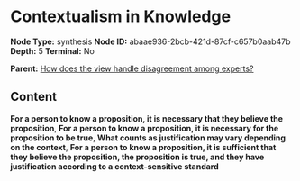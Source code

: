 # Contextualism in Knowledge

**Node Type:** synthesis
**Node ID:** abaae936-2bcb-421d-87cf-c657b0aab47b
**Depth:** 5
**Terminal:** No

**Parent:** [How does the view handle disagreement among experts?](how-does-the-view-handle-disagreement-among-experts-antithesis-518c276a-b7f4-4eea-8920-3a5cfe6b3808.md)

## Content

**For a person to know a proposition, it is necessary that they believe the proposition**, **For a person to know a proposition, it is necessary for the proposition to be true**, **What counts as justification may vary depending on the context**, **For a person to know a proposition, it is sufficient that they believe the proposition, the proposition is true, and they have justification according to a context-sensitive standard**
